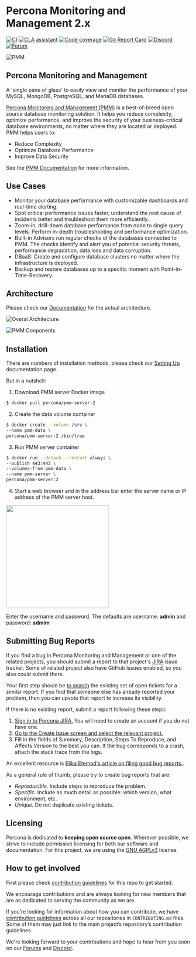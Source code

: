 # Percona Monitoring and Management 2.x
[![CI](https://github.com/percona/pmm/actions/workflows/common.yml/badge.svg)](https://github.com/percona/pmm/actions/workflows/common.yml)
[![CLA assistant](https://cla-assistant.percona.com/readme/badge/percona/pmm)](https://cla-assistant.percona.com/percona/pmm)
[![Code coverage](https://codecov.io/gh/percona/pmm/branch/main/graph/badge.svg)](https://codecov.io/gh/percona/pmm)
[![Go Report Card](https://goreportcard.com/badge/github.com/percona/pmm)](https://goreportcard.com/report/github.com/percona/pmm)
[![Discord](https://img.shields.io/discord/808660945513611334?label=Discord&logo=Discord&style=flat)](https://per.co.na/discord)
[![Forum](https://img.shields.io/badge/Forum-join-brightgreen)](https://forums.percona.com/)

![PMM](https://www.percona.com/sites/default/files/pmm-logo.png)

## Percona Monitoring and Management

A 'single pane of glass' to easily view and monitor the performance of your MySQL, MongoDB, PostgreSQL, and MariaDB databases.

[Percona Monitoring and Management (PMM)](https://www.percona.com/software/database-tools/percona-monitoring-and-management) is a best-of-breed open source database monitoring solution. It helps you reduce complexity, optimize performance, and improve the security of your business-critical database environments, no matter where they are located or deployed.
PMM helps users to:
* Reduce Complexity
* Optimize Database Performance
* Improve Data Security


See the [PMM Documentation](https://www.percona.com/doc/percona-monitoring-and-management/2.x/index.html) for more information.

## Use Cases

* Monitor your database performance with customizable dashboards and real-time alerting.
* Spot critical performance issues faster, understand the root cause of incidents better and troubleshoot them more efficiently.
* Zoom-in, drill-down database performance from node to single query levels. Perform in-depth troubleshooting and performance optimization.
* Built-in Advisors run regular checks of the databases connected to PMM. The checks identify and alert you of potential security threats, performance degradation, data loss and data corruption.
* DBaaS: Create and configure database clusters no matter where the infrastructure is deployed.
* Backup and restore databases up to a specific moment with Point-in-Time-Recovery.

## Architecture

Please check our [Documentation](https://docs.percona.com/percona-monitoring-and-management/details/architecture.html) for the actual architecture.

![Overal Architecture](https://docs.percona.com/percona-monitoring-and-management/_images/C_S_Architecture.jpg "Client Server Architecture")


![PMM Conponents](https://docs.percona.com/percona-monitoring-and-management/_images/PMM_Architecture_Client_Server.jpg "PMM Server Architecture")


## Installation

There are numbers of installation methods, please check our [Setting Up](https://docs.percona.com/percona-monitoring-and-management/setting-up/index.html) documentation page.

But in a nutshell:
1. Download PMM server Docker image
```bash
$ docker pull percona/pmm-server:2
```
2. Create the data volume container
```bash
$ docker create --volume /srv \
--name pmm-data \
percona/pmm-server:2 /bin/true
```
3. Run PMM server container
```bash
$ docker run --detach --restart always \
--publish 443:443 \
--volumes-from pmm-data \
--name pmm-server \
percona/pmm-server:2
```
4. Start a web browser and in the address bar enter the server name or IP address of the PMM server host.

<img src="https://docs.percona.com/percona-monitoring-and-management/_images/PMM_Login.jpg" width="280">

Enter the username and password. The defaults are username: **admin** and password: **admim**

## Submitting Bug Reports

If you find a bug in Percona Monitoring and Management  or one of the related projects, you should submit a report to that project's [JIRA](https://jira.percona.com) issue tracker. Some of related project also have GitHub Issues enabled, so you also could submit there.

Your first step should be [to search](https://jira.percona.com/issues/?jql=project=PMM) the existing set of open tickets for a similar report. If you find that someone else has already reported your problem, then you can upvote that report to increase its visibility.

If there is no existing report, submit a report following these steps:

1. [Sign in to Percona JIRA.](https://jira.percona.com/login.jsp) You will need to create an account if you do not have one.
2. [Go to the Create Issue screen and select the relevant project.](https://jira.percona.com/secure/CreateIssueDetails!init.jspa?pid=11600&issuetype=1&priority=3)
3. Fill in the fields of Summary, Description, Steps To Reproduce, and Affects Version to the best you can. If the bug corresponds to a crash, attach the stack trace from the logs.

An excellent resource is [Elika Etemad's article on filing good bug reports.](http://fantasai.inkedblade.net/style/talks/filing-good-bugs/).

As a general rule of thumb, please try to create bug reports that are:

- *Reproducible.* Include steps to reproduce the problem.
- *Specific.* Include as much detail as possible: which version, what environment, etc.
- *Unique.* Do not duplicate existing tickets.


## Licensing

Percona is dedicated to **keeping open source open**. Wherever possible, we strive to include permissive licensing for both our software and documentation. For this project, we are using the [GNU AGPLv3](https://github.com/percona/pmm/blob/main/LICENSE) license.

## How to get involved

First please check [contribution guidelines](CONTRIBUTING.md) for this repo to get started.

We encourage contributions and are always looking for new members that are as dedicated to serving the community as we are.

If you’re looking for information about how you can contribute, we have [contribution guidelines](CONTRIBUTING.md) across all our repositories in `CONTRIBUTING.md` files. Some of them may just link to the main project’s repository’s contribution guidelines.

We're looking forward to your contributions and hope to hear from you soon on our [Forums](https://forums.percona.com) and [Discord](https://per.co.na/discord).
